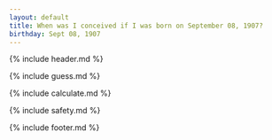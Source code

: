 ```yaml
---
layout: default
title: When was I conceived if I was born on September 08, 1907?
birthday: Sept 08, 1907
---
```


{% include header.md %}

{% include guess.md %}

{% include calculate.md %}

{% include safety.md %}

{% include footer.md %}



